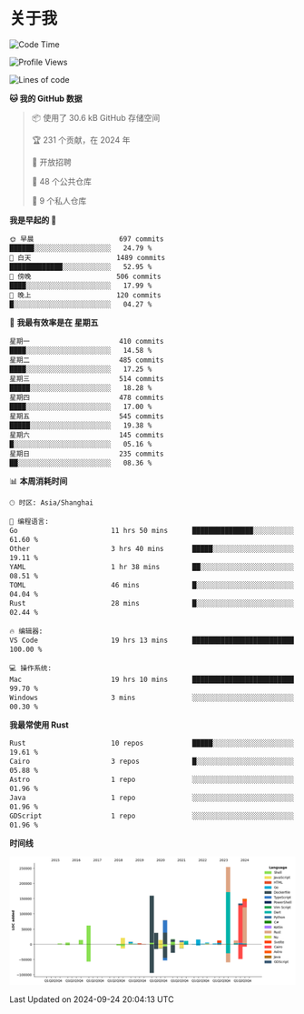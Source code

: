# 关于我

<!--START_SECTION:waka-->
![Code Time](http://img.shields.io/badge/Code%20Time-3%2C173%20hrs%2048%20mins-blue)

![Profile Views](http://img.shields.io/badge/%E4%B8%AA%E4%BA%BA%E8%B5%84%E6%96%99%E8%A7%82%E7%9C%8B%E6%AC%A1%E6%95%B0-0-blue)

![Lines of code](https://img.shields.io/badge/%E4%BB%8E%E3%80%8CHello%20World%E3%80%8D%E8%B5%B7%E6%88%91%E5%B7%B2%E7%BB%8F%E5%86%99%E4%BA%86-1.0%20million%20%E8%A1%8C%E4%BB%A3%E7%A0%81-blue)

**🐱 我的 GitHub 数据** 

> 📦  使用了 30.6 kB GitHub 存储空间 
 > 
> 🏆 231 个贡献，在 2024 年
 > 
> 💼 开放招聘
 > 
> 📜 48 个公共仓库 
 > 
> 🔑 9 个私人仓库 
 > 
**我是早起的 🐤** 

```text
🌞 早晨                     697 commits         ██████░░░░░░░░░░░░░░░░░░░   24.79 % 
🌆 白天                     1489 commits        █████████████░░░░░░░░░░░░   52.95 % 
🌃 傍晚                     506 commits         ████░░░░░░░░░░░░░░░░░░░░░   17.99 % 
🌙 晚上                     120 commits         █░░░░░░░░░░░░░░░░░░░░░░░░   04.27 % 
```
📅 **我最有效率是在 星期五** 

```text
星期一                      410 commits         ████░░░░░░░░░░░░░░░░░░░░░   14.58 % 
星期二                      485 commits         ████░░░░░░░░░░░░░░░░░░░░░   17.25 % 
星期三                      514 commits         █████░░░░░░░░░░░░░░░░░░░░   18.28 % 
星期四                      478 commits         ████░░░░░░░░░░░░░░░░░░░░░   17.00 % 
星期五                      545 commits         █████░░░░░░░░░░░░░░░░░░░░   19.38 % 
星期六                      145 commits         █░░░░░░░░░░░░░░░░░░░░░░░░   05.16 % 
星期日                      235 commits         ██░░░░░░░░░░░░░░░░░░░░░░░   08.36 % 
```


📊 **本周消耗时间** 

```text
🕑︎ 时区: Asia/Shanghai

💬 编程语言: 
Go                       11 hrs 50 mins      ███████████████░░░░░░░░░░   61.60 % 
Other                    3 hrs 40 mins       █████░░░░░░░░░░░░░░░░░░░░   19.11 % 
YAML                     1 hr 38 mins        ██░░░░░░░░░░░░░░░░░░░░░░░   08.51 % 
TOML                     46 mins             █░░░░░░░░░░░░░░░░░░░░░░░░   04.04 % 
Rust                     28 mins             █░░░░░░░░░░░░░░░░░░░░░░░░   02.44 % 

🔥 编辑器: 
VS Code                  19 hrs 13 mins      █████████████████████████   100.00 % 

💻 操作系统: 
Mac                      19 hrs 10 mins      █████████████████████████   99.70 % 
Windows                  3 mins              ░░░░░░░░░░░░░░░░░░░░░░░░░   00.30 % 
```

**我最常使用 Rust** 

```text
Rust                     10 repos            █████░░░░░░░░░░░░░░░░░░░░   19.61 % 
Cairo                    3 repos             █░░░░░░░░░░░░░░░░░░░░░░░░   05.88 % 
Astro                    1 repo              ░░░░░░░░░░░░░░░░░░░░░░░░░   01.96 % 
Java                     1 repo              ░░░░░░░░░░░░░░░░░░░░░░░░░   01.96 % 
GDScript                 1 repo              ░░░░░░░░░░░░░░░░░░░░░░░░░   01.96 % 
```



**时间线**

![Lines of Code chart](https://raw.githubusercontent.com/catusax/catusax/master/assets/bar_graph.png)


 Last Updated on 2024-09-24 20:04:13 UTC
<!--END_SECTION:waka-->
